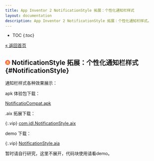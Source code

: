 ```yaml
---
title: App Inventor 2 NotificationStyle 拓展：个性化通知栏样式
layout: documentation
description: App Inventor 2 NotificationStyle 拓展：个性化通知栏样式。
---
```


* TOC
{:toc}

[&laquo; 返回首页](index.html)

## <img src="NotificationStyle/icon.png" style="width:16px;margin:-4px 5px 0 0">NotificationStyle 拓展：个性化通知栏样式  {#NotificationStyle}
<!--(https://github.com/jarlisson2/NotificationStyleAIX)-->

通知栏样式各种效果展示：


apk 体验包下载：

[NotificatioCompat.apk](NotificationStyle/NotificatioCompat.apk)

.aix 拓展下载：

{:.vip}
[com.jdl.NotificationStyle.aix](NotificationStyle/com.jdl.NotificationStyle.aix)

demo 下载：

{:.vip}
[NotificationStyle.aia](NotificationStyle/NotificationStyle.aia)

暂时请自行研究，这里不展开，代码块使用请看demo。
